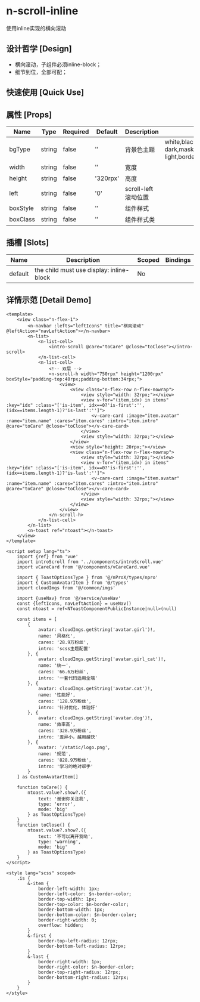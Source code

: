 # n-scroll-inline

使用inline实现的横向滚动

## 设计哲学 [Design]

- 横向滚动，子组件必须inline-block；
- 细节到位，全部可配；

## 快速使用 [Quick Use]



## 属性 [Props]

| Name | Type | Required | Default | Description | Choices |
| --- | --- | --- | --- | --- | --- |
| bgType | string | false | '' | 背景色主题 | white,black,transparent,nav,default,primary,success,warning,error,custom,link,light,middle,dark,inverse,page,hover,hover-dark,mask,mask-dark,text,text-second,text-third,text-forth,text-inverse,text-place,text-disabled,border,border-light,border-middle,border-dark,none,gradient | 
| width | string | false | '' | 宽度 |  | 
| height | string | false | '320rpx' | 高度 |  | 
| left | string | false | '0' | scroll-left滚动位置 |  | 
| boxStyle | string | false | '' | 组件样式 |  | 
| boxClass | string | false | '' | 组件样式类 |  | 

## 插槽 [Slots]

| Name | Description | Scoped | Bindings |
| --- | --- | --- | --- |
| default | the child must use display: inline-block | No |  |

## 详情示范 [Detail Demo]



```vue
<template>
	<view class="n-flex-1">
		<n-navbar :lefts="leftIcons" title="横向滚动" @leftAction="navLeftAction"></n-navbar>
		<n-list>
			<n-list-cell>
				<intro-scroll @care="toCare" @close="toClose"></intro-scroll>
			</n-list-cell>
			<n-list-cell>
				<!-- 双层 -->
				<n-scroll-h width="750rpx" height="1200rpx" boxStyle="padding-top:40rpx;padding-bottom:34rpx;">
					<view>
						<view class="n-flex-row n-flex-nowrap">
							<view style="width: 32rpx;"></view>
							<view v-for="(item,idx) in items" :key="idx" :class="['is-item', idx==0?'is-first':'', (idx==items.length-1)?'is-last':'']">
								<v-care-card :image="item.avatar" :name="item.name" :cares="item.cares" :intro="item.intro" @care="toCare" @close="toClose"></v-care-card>
							</view>
							<view style="width: 32rpx;"></view>
						</view>
						<view style="height: 20rpx;"></view>
						<view class="n-flex-row n-flex-nowrap">
							<view style="width: 32rpx;"></view>
							<view v-for="(item,idx) in items" :key="idx" :class="['is-item', idx==0?'is-first':'', (idx==items.length-1)?'is-last':'']">
								<v-care-card :image="item.avatar" :name="item.name" :cares="item.cares" :intro="item.intro" @care="toCare" @close="toClose"></v-care-card>
							</view>
							<view style="width: 32rpx;"></view>
						</view>
					</view>
				</n-scroll-h>
			</n-list-cell>
		</n-list>
		<n-toast ref="ntoast"></n-toast>
	</view>
</template>

<script setup lang="ts">
	import {ref} from 'vue'
	import introScroll from '../components/introScroll.vue'
	import vCareCard from '@/components/vCareCard.vue'
	
	import { ToastOptionsType } from '@/nProX/types/npro'
	import { CustomAvatarItem } from '@/types'
	import cloudImgs from '@/common/imgs'
	
	import {useNav} from '@/service/useNav'
	const {leftIcons, navLeftAction} = useNav()
	const ntoast = ref<NToastComponentPublicInstance|null>(null)
	
	const items = [
		{
			avatar: cloudImgs.getString('avatar.girl')!,
			name: '风格化',
			cares: '28.9万粉丝',
			intro: 'scss主题配置'
		}, {
			avatar: cloudImgs.getString('avatar.girl_cat')!,
			name: '统一',
			cares: '66.6万粉丝',
			intro: '一套代码适用全端'
		}, {
			avatar: cloudImgs.getString('avatar.cat')!,
			name: '性能好',
			cares: '128.9万粉丝',
			intro: '针对优化，体验好'
		}, {
			avatar: cloudImgs.getString('avatar.dog')!,
			name: '效率高',
			cares: '328.9万粉丝',
			intro: '差异小，越用越快'
		}, {
			avatar: '/static/logo.png',
			name: '规范',
			cares: '828.9万粉丝',
			intro: '学习的绝对帮手'
		}
	] as CustomAvatarItem[]
	
	function toCare() {
		ntoast.value?.show?.({
			text: '谢谢你关注我',
			type: 'error',
			mode: 'big'
		} as ToastOptionsType)
	}
	function toClose() {
		ntoast.value?.show?.({
			text: '不可以离开我呦',
			type: 'warning',
			mode: 'big'
		} as ToastOptionsType)
	}
</script>

<style lang="scss" scoped>
	.is {
		&-item {
			border-left-width: 1px;
			border-left-color: $n-border-color;
			border-top-width: 1px;
			border-top-color: $n-border-color;
			border-bottom-width: 1px;
			border-bottom-color: $n-border-color;
			border-right-width: 0;
			overflow: hidden;
		}
		&-first {
			border-top-left-radius: 12rpx;
			border-bottom-left-radius: 12rpx;
		}
		&-last {
			border-right-width: 1px;
			border-right-color: $n-border-color;
			border-top-right-radius: 12rpx;
			border-bottom-right-radius: 12rpx;
		}
	}
</style>

```

<DemoFrame src="https://www.redou.vip/nprox/#/pages/scroll/scroll-h" />
